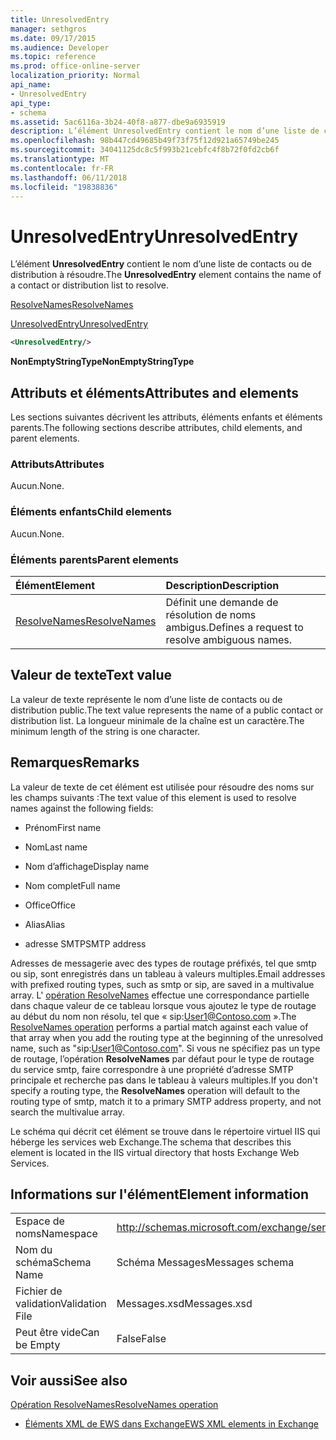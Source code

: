 ```yaml
---
title: UnresolvedEntry
manager: sethgros
ms.date: 09/17/2015
ms.audience: Developer
ms.topic: reference
ms.prod: office-online-server
localization_priority: Normal
api_name:
- UnresolvedEntry
api_type:
- schema
ms.assetid: 5ac6116a-3b24-40f8-a877-dbe9a6935919
description: L’élément UnresolvedEntry contient le nom d’une liste de contacts ou de distribution à résoudre.
ms.openlocfilehash: 98b447cd49685b49f73f75f12d921a65749be245
ms.sourcegitcommit: 34041125dc8c5f993b21cebfc4f8b72f0fd2cb6f
ms.translationtype: MT
ms.contentlocale: fr-FR
ms.lasthandoff: 06/11/2018
ms.locfileid: "19838836"
---
```

# <a name="unresolvedentry"></a><span data-ttu-id="14838-103">UnresolvedEntry</span><span class="sxs-lookup"><span data-stu-id="14838-103">UnresolvedEntry</span></span>

<span data-ttu-id="14838-104">L’élément **UnresolvedEntry** contient le nom d’une liste de contacts ou de distribution à résoudre.</span><span class="sxs-lookup"><span data-stu-id="14838-104">The **UnresolvedEntry** element contains the name of a contact or distribution list to resolve.</span></span> 
  
[<span data-ttu-id="14838-105">ResolveNames</span><span class="sxs-lookup"><span data-stu-id="14838-105">ResolveNames</span></span>](resolvenames.md)
  
[<span data-ttu-id="14838-106">UnresolvedEntry</span><span class="sxs-lookup"><span data-stu-id="14838-106">UnresolvedEntry</span></span>](unresolvedentry.md)
  
```xml
<UnresolvedEntry/>
```

 <span data-ttu-id="14838-107">**NonEmptyStringType**</span><span class="sxs-lookup"><span data-stu-id="14838-107">**NonEmptyStringType**</span></span>
## <a name="attributes-and-elements"></a><span data-ttu-id="14838-108">Attributs et éléments</span><span class="sxs-lookup"><span data-stu-id="14838-108">Attributes and elements</span></span>

<span data-ttu-id="14838-109">Les sections suivantes décrivent les attributs, éléments enfants et éléments parents.</span><span class="sxs-lookup"><span data-stu-id="14838-109">The following sections describe attributes, child elements, and parent elements.</span></span>
  
### <a name="attributes"></a><span data-ttu-id="14838-110">Attributs</span><span class="sxs-lookup"><span data-stu-id="14838-110">Attributes</span></span>

<span data-ttu-id="14838-111">Aucun.</span><span class="sxs-lookup"><span data-stu-id="14838-111">None.</span></span>
  
### <a name="child-elements"></a><span data-ttu-id="14838-112">Éléments enfants</span><span class="sxs-lookup"><span data-stu-id="14838-112">Child elements</span></span>

<span data-ttu-id="14838-113">Aucun.</span><span class="sxs-lookup"><span data-stu-id="14838-113">None.</span></span>
  
### <a name="parent-elements"></a><span data-ttu-id="14838-114">Éléments parents</span><span class="sxs-lookup"><span data-stu-id="14838-114">Parent elements</span></span>

|<span data-ttu-id="14838-115">**Élément**</span><span class="sxs-lookup"><span data-stu-id="14838-115">**Element**</span></span>|<span data-ttu-id="14838-116">**Description**</span><span class="sxs-lookup"><span data-stu-id="14838-116">**Description**</span></span>|
|:-----|:-----|
|[<span data-ttu-id="14838-117">ResolveNames</span><span class="sxs-lookup"><span data-stu-id="14838-117">ResolveNames</span></span>](resolvenames.md) <br/> |<span data-ttu-id="14838-118">Définit une demande de résolution de noms ambigus.</span><span class="sxs-lookup"><span data-stu-id="14838-118">Defines a request to resolve ambiguous names.</span></span>  <br/> |
   
## <a name="text-value"></a><span data-ttu-id="14838-119">Valeur de texte</span><span class="sxs-lookup"><span data-stu-id="14838-119">Text value</span></span>

<span data-ttu-id="14838-120">La valeur de texte représente le nom d’une liste de contacts ou de distribution public.</span><span class="sxs-lookup"><span data-stu-id="14838-120">The text value represents the name of a public contact or distribution list.</span></span> <span data-ttu-id="14838-121">La longueur minimale de la chaîne est un caractère.</span><span class="sxs-lookup"><span data-stu-id="14838-121">The minimum length of the string is one character.</span></span>
  
## <a name="remarks"></a><span data-ttu-id="14838-122">Remarques</span><span class="sxs-lookup"><span data-stu-id="14838-122">Remarks</span></span>

<span data-ttu-id="14838-123">La valeur de texte de cet élément est utilisée pour résoudre des noms sur les champs suivants :</span><span class="sxs-lookup"><span data-stu-id="14838-123">The text value of this element is used to resolve names against the following fields:</span></span>
  
- <span data-ttu-id="14838-124">Prénom</span><span class="sxs-lookup"><span data-stu-id="14838-124">First name</span></span>
    
- <span data-ttu-id="14838-125">Nom</span><span class="sxs-lookup"><span data-stu-id="14838-125">Last name</span></span>
    
- <span data-ttu-id="14838-126">Nom d’affichage</span><span class="sxs-lookup"><span data-stu-id="14838-126">Display name</span></span>
    
- <span data-ttu-id="14838-127">Nom complet</span><span class="sxs-lookup"><span data-stu-id="14838-127">Full name</span></span>
    
- <span data-ttu-id="14838-128">Office</span><span class="sxs-lookup"><span data-stu-id="14838-128">Office</span></span>
    
- <span data-ttu-id="14838-129">Alias</span><span class="sxs-lookup"><span data-stu-id="14838-129">Alias</span></span>
    
- <span data-ttu-id="14838-130">adresse SMTP</span><span class="sxs-lookup"><span data-stu-id="14838-130">SMTP address</span></span>
    
<span data-ttu-id="14838-131">Adresses de messagerie avec des types de routage préfixés, tel que smtp ou sip, sont enregistrés dans un tableau à valeurs multiples.</span><span class="sxs-lookup"><span data-stu-id="14838-131">Email addresses with prefixed routing types, such as smtp or sip, are saved in a multivalue array.</span></span> <span data-ttu-id="14838-132">L' [opération ResolveNames](resolvenames-operation.md) effectue une correspondance partielle dans chaque valeur de ce tableau lorsque vous ajoutez le type de routage au début du nom non résolu, tel que « sip:User1@Contoso.com ».</span><span class="sxs-lookup"><span data-stu-id="14838-132">The [ResolveNames operation](resolvenames-operation.md) performs a partial match against each value of that array when you add the routing type at the beginning of the unresolved name, such as "sip:User1@Contoso.com".</span></span> <span data-ttu-id="14838-133">Si vous ne spécifiez pas un type de routage, l’opération **ResolveNames** par défaut pour le type de routage du service smtp, faire correspondre à une propriété d’adresse SMTP principale et recherche pas dans le tableau à valeurs multiples.</span><span class="sxs-lookup"><span data-stu-id="14838-133">If you don't specify a routing type, the **ResolveNames** operation will default to the routing type of smtp, match it to a primary SMTP address property, and not search the multivalue array.</span></span> 
  
<span data-ttu-id="14838-134">Le schéma qui décrit cet élément se trouve dans le répertoire virtuel IIS qui héberge les services web Exchange.</span><span class="sxs-lookup"><span data-stu-id="14838-134">The schema that describes this element is located in the IIS virtual directory that hosts Exchange Web Services.</span></span>
  
## <a name="element-information"></a><span data-ttu-id="14838-135">Informations sur l'élément</span><span class="sxs-lookup"><span data-stu-id="14838-135">Element information</span></span>

|||
|:-----|:-----|
|<span data-ttu-id="14838-136">Espace de noms</span><span class="sxs-lookup"><span data-stu-id="14838-136">Namespace</span></span>  <br/> |http://schemas.microsoft.com/exchange/services/2006/messages  <br/> |
|<span data-ttu-id="14838-137">Nom du schéma</span><span class="sxs-lookup"><span data-stu-id="14838-137">Schema Name</span></span>  <br/> |<span data-ttu-id="14838-138">Schéma Messages</span><span class="sxs-lookup"><span data-stu-id="14838-138">Messages schema</span></span>  <br/> |
|<span data-ttu-id="14838-139">Fichier de validation</span><span class="sxs-lookup"><span data-stu-id="14838-139">Validation File</span></span>  <br/> |<span data-ttu-id="14838-140">Messages.xsd</span><span class="sxs-lookup"><span data-stu-id="14838-140">Messages.xsd</span></span>  <br/> |
|<span data-ttu-id="14838-141">Peut être vide</span><span class="sxs-lookup"><span data-stu-id="14838-141">Can be Empty</span></span>  <br/> |<span data-ttu-id="14838-142">False</span><span class="sxs-lookup"><span data-stu-id="14838-142">False</span></span>  <br/> |
   
## <a name="see-also"></a><span data-ttu-id="14838-143">Voir aussi</span><span class="sxs-lookup"><span data-stu-id="14838-143">See also</span></span>



[<span data-ttu-id="14838-144">Opération ResolveNames</span><span class="sxs-lookup"><span data-stu-id="14838-144">ResolveNames operation</span></span>](resolvenames-operation.md)


- [<span data-ttu-id="14838-145">Éléments XML de EWS dans Exchange</span><span class="sxs-lookup"><span data-stu-id="14838-145">EWS XML elements in Exchange</span></span>](ews-xml-elements-in-exchange.md)

